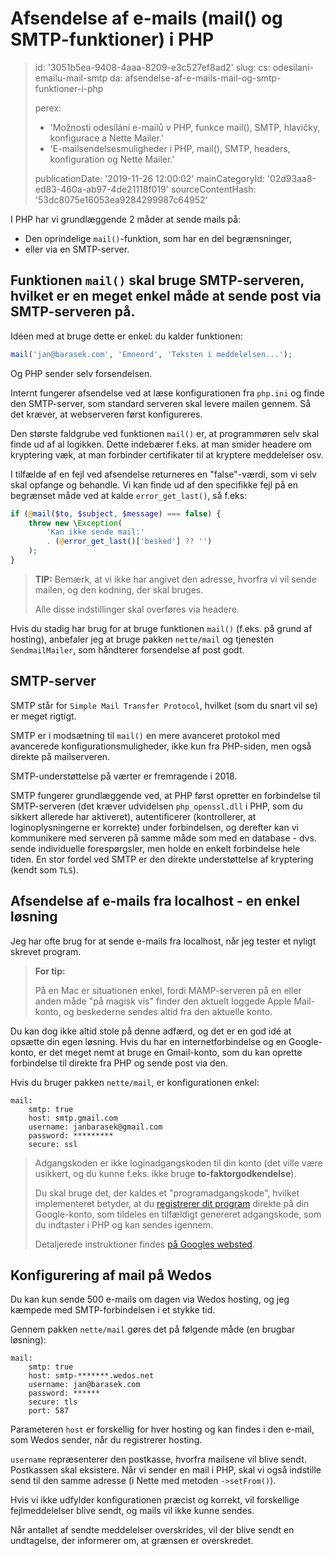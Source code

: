 Afsendelse af e-mails (mail() og SMTP-funktioner) i PHP
=======================================================

> id: '3051b5ea-9408-4aaa-8209-e3c527ef8ad2'
> slug:
> 	cs: odesilani-emailu-mail-smtp
> 	da: afsendelse-af-e-mails-mail-og-smtp-funktioner-i-php
> 
> perex:
> 	- 'Možnosti odesílání e-mailů v PHP, funkce mail(), SMTP, hlavičky, konfigurace a Nette Mailer.'
> 	- 'E-mailsendelsesmuligheder i PHP, mail(), SMTP, headers, konfiguration og Nette Mailer.'
> 
> publicationDate: '2019-11-26 12:00:02'
> mainCategoryId: '02d93aa8-ed83-460a-ab97-4de21118f019'
> sourceContentHash: '53dc8075e16053ea9284299987c64952'

I PHP har vi grundlæggende 2 måder at sende mails på:

- Den oprindelige `mail()`-funktion, som har en del begrænsninger,
- eller via en SMTP-server.

Funktionen `mail()` skal bruge SMTP-serveren, hvilket er en meget enkel måde at sende post via SMTP-serveren på.
---------------

Idéen med at bruge dette er enkel: du kalder funktionen:

```php
mail('jan@barasek.com', 'Emneord', 'Teksten i meddelelsen...');
```

Og PHP sender selv forsendelsen.

Internt fungerer afsendelse ved at læse konfigurationen fra `php.ini` og finde den SMTP-server, som standard serveren skal levere mailen gennem. Så det kræver, at webserveren først konfigureres.

Den største faldgrube ved funktionen `mail()` er, at programmøren selv skal finde ud af al logikken. Dette indebærer f.eks. at man smider headere om kryptering væk, at man forbinder certifikater til at kryptere meddelelser osv.

I tilfælde af en fejl ved afsendelse returneres en "false"-værdi, som vi selv skal opfange og behandle. Vi kan finde ud af den specifikke fejl på en begrænset måde ved at kalde `error_get_last()`, så f.eks:

```php
if (@mail($to, $subject, $message) === false) {
	throw new \Exception(
		'Kan ikke sende mail:'
		. (@error_get_last()['besked'] ?? '')
	);
}
```

> **TIP:** Bemærk, at vi ikke har angivet den adresse, hvorfra vi vil sende mailen, og den kodning, der skal bruges.
>
> Alle disse indstillinger skal overføres via headere.

Hvis du stadig har brug for at bruge funktionen `mail()` (f.eks. på grund af hosting), anbefaler jeg at bruge pakken `nette/mail` og tjenesten `SendmailMailer`, som håndterer forsendelse af post godt.

SMTP-server
-----------

SMTP står for `Simple Mail Transfer Protocol`, hvilket (som du snart vil se) er meget rigtigt.

SMTP er i modsætning til `mail()` en mere avanceret protokol med avancerede konfigurationsmuligheder, ikke kun fra PHP-siden, men også direkte på mailserveren.

SMTP-understøttelse på værter er fremragende i 2018.

SMTP fungerer grundlæggende ved, at PHP først opretter en forbindelse til SMTP-serveren (det kræver udvidelsen `php_openssl.dll` i PHP, som du sikkert allerede har aktiveret), autentificerer (kontrollerer, at loginoplysningerne er korrekte) under forbindelsen, og derefter kan vi kommunikere med serveren på samme måde som med en database - dvs. sende individuelle forespørgsler, men holde en enkelt forbindelse hele tiden. En stor fordel ved SMTP er den direkte understøttelse af kryptering (kendt som `TLS`).

Afsendelse af e-mails fra localhost - en enkel løsning
--------------------------------------------------

Jeg har ofte brug for at sende e-mails fra localhost, når jeg tester et nyligt skrevet program.

> **For tip:**
>
> På en Mac er situationen enkel, fordi MAMP-serveren på en eller anden måde "på magisk vis" finder den aktuelt loggede Apple Mail-konto, og beskederne sendes altid fra den aktuelle konto.

Du kan dog ikke altid stole på denne adfærd, og det er en god idé at opsætte din egen løsning. Hvis du har en internetforbindelse og en Google-konto, er det meget nemt at bruge en Gmail-konto, som du kan oprette forbindelse til direkte fra PHP og sende post via den.

Hvis du bruger pakken `nette/mail`, er konfigurationen enkel:

```neon
mail:
	smtp: true
	host: smtp.gmail.com
	username: janbarasek@gmail.com
	password: *********
	secure: ssl
```

> Adgangskoden er ikke loginadgangskoden til din konto (det ville være usikkert, og du kunne f.eks. ikke bruge **to-faktorgodkendelse**).
>
> Du skal bruge det, der kaldes et "programadgangskode", hvilket implementeret betyder, at du <a href="https://myaccount.google.com/apppasswords">registrerer dit program</a> direkte på din Google-konto, som tildeles en tilfældigt genereret adgangskode, som du indtaster i PHP og kan sendes igennem.
>
> Detaljerede instruktioner findes <a href="https://support.google.com/accounts/answer/185833?hl=cs">på Googles websted</a>.

Konfigurering af mail på Wedos
---------------------------

Du kan kun sende 500 e-mails om dagen via Wedos hosting, og jeg kæmpede med SMTP-forbindelsen i et stykke tid.

Gennem pakken `nette/mail` gøres det på følgende måde (en brugbar løsning):

```neon
mail:
	smtp: true
	host: smtp-*******.wedos.net
	username: jan@barasek.com
	password: ******
	secure: tls
	port: 587
```

Parameteren `host` er forskellig for hver hosting og kan findes i den e-mail, som Wedos sender, når du registrerer hosting.

`username` repræsenterer den postkasse, hvorfra mailsene vil blive sendt. Postkassen skal eksistere. Når vi sender en mail i PHP, skal vi også indstille send til den samme adresse (i Nette med metoden `->setFrom()`).

Hvis vi ikke udfylder konfigurationen præcist og korrekt, vil forskellige fejlmeddelelser blive sendt, og mails vil ikke kunne sendes.

Når antallet af sendte meddelelser overskrides, vil der blive sendt en undtagelse, der informerer om, at grænsen er overskredet.
